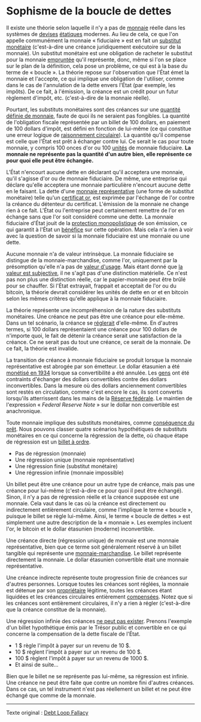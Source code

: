 Sophisme de la boucle de dettes
===============================

Il existe une théorie selon laquelle il n'y a pas de [monnaie](ch005-money-taxonomy.md) réelle dans les systèmes de [devises](https://fr.wikipedia.org/wiki/Devise_(monnaie)) [étatiques](ch101-glossary.md#état) modernes. Au lieu de cela, ce que l'on appelle communément la monnaie « fiduciaire » est en fait un [substitut monétaire](https://wiki.mises.org/wiki/Money_substitutes) (c'est-à-dire une créance juridiquement exécutoire sur de la monnaie). Un substitut monétaire est une obligation de racheter le substitut pour la monnaie [empruntée](ch101-glossary.md#emprunter) qu'il représente, donc, même si l'on se place sur le plan de la définition, cela pose un problème, ce qui est à la base du terme de « boucle ». La théorie repose sur l'observation que l'État émet la monnaie et l'accepte, ce qui implique une obligation de l'utiliser, comme dans le cas de l'annulation de la dette envers l'État (par exemple, les impôts). De ce fait, à l'émission, la créance est un crédit pour un futur règlement d'impôt, etc. (c'est-à-dire de la monnaie réelle).

Pourtant, les substituts monétaires sont des créances sur une [quantité définie de monnaie](https://wiki.mises.org/wiki/Money_substitutes#Nature), faute de quoi ils ne seraient pas fongibles. La quantité de l'obligation fiscale représentée par un billet de 100 dollars, en paiement de 100 dollars d'impôt, est défini en fonction de lui-même (ce qui constitue une erreur logique de [raisonnement circulaire](https://fr.wikipedia.org/wiki/Raisonnement_circulaire)). La quantité qu'il compense est celle que l'État est prêt à échanger contre lui. Ce serait le cas pour toute monnaie, y compris 100 onces d'or ou 100 [unités](ch101-glossary.md#unité) de monnaie fiduciaire. **La monnaie ne représente pas la quantité d'un autre bien, elle représente ce pour quoi elle peut être échangée.**

L'État n'encourt aucune dette en déclarant qu'il acceptera une monnaie, qu'il s'agisse d'or ou de monnaie fiduciaire. De même, une entreprise qui déclare qu'elle acceptera une monnaie particulière n'encourt aucune dette en le faisant. La dette d'une [monnaie représentative](https://en.wikipedia.org/wiki/Representative_money) (une forme de substitut monétaire) telle qu'un [certificat or](https://fr.wikipedia.org/wiki/Gold_certificate), est exprimée par l'échange de l'or contre la créance du détenteur du certificat. L'émission de la monnaie ne change rien à ce fait. L'État ou l'entreprise peut certainement remettre de l'or en échange sans que l'or soit considéré comme une dette. La monnaie fiduciaire d'État jouit de la [protection monopolistique](https://fr.wikipedia.org/wiki/Faux-monnayage) de son émission, ce qui garantit à l'État un [bénéfice](https://fr.wikipedia.org/wiki/Seigneuriage) sur cette opération. Mais cela n'a rien à voir avec la question de savoir si la monnaie fiduciaire est une monnaie ou une dette.

Aucune monnaie n'a de valeur intrinsèque. La monnaie fiduciaire se distingue de la monnaie-marchandise, comme l'or, uniquement par la présomption qu'elle n'a pas de [valeur d'usage](https://fr.wikipedia.org/wiki/Valeur_d%27usage). Mais étant donné que [la valeur est subjective](https://fr.wikipedia.org/wiki/Conception_subjective_de_la_valeur), il ne s'agit pas d'une distinction matérielle. Ce n'est pas non plus une distinction réelle, car le papier-monnaie peut être brûlé pour se chauffer. Si l'État extrayait, frappait et acceptait de l'or ou du bitcoin, la théorie devrait considérer les unités de dette en or et en bitcoin selon les mêmes critères qu'elle applique à la monnaie fiduciaire.

La théorie représente une incompréhension de la nature des substituts monétaires. Une créance ne peut pas être une créance pour elle-même. Dans un tel scénario, la créance se [réglerait](https://fr.wikipedia.org/wiki/%C3%89change,_compensation_et_r%C3%A8glement) d'elle-même. En d'autres termes, si 100 dollars représentaient une créance pour 100 dollars de n'importe quoi, le fait de détenir la créance serait une satisfaction de la créance. Ce ne serait pas du tout une créance, ce serait de la monnaie. De ce fait, la théorie est invalide.

La transition de créance à monnaie fiduciaire se produit lorsque la monnaie représentative est abrogée par son émetteur. Le dollar étasunien a été [monétisé en 1934](https://fr.wikipedia.org/wiki/Gold_Reserve_Act) lorsque sa convertibilité a été annulée. Les [gens](ch101-glossary.md#personne) ont été contraints d'échanger des dollars convertibles contre des dollars inconvertibles. Dans la mesure où des dollars anciennement convertibles sont restés en circulation, comme c'est encore le cas, ils sont convertis lorsqu'ils atterrissent dans les mains de la [Réserve fédérale](https://fr.wikipedia.org/wiki/R%C3%A9serve_f%C3%A9d%C3%A9rale_des_%C3%89tats-Unis). Le maintien de l'expression « *Federal Reserve Note* » sur le dollar non convertible est anachronique.

Toute monnaie implique des substituts monétaires, comme [conséquence du prêt](ch046-credit-expansion-fallacy.md). Nous pouvons classer quatre scénarios hypothétiques de substituts monétaires en ce qui concerne la régression de la dette, où chaque étape de régression est un [billet à ordre](https://fr.wikipedia.org/wiki/Effet_de_commerce#Billet_%C3%A0_ordre).

* Pas de régression (monnaie)
* Une régression unique (monnaie représentative)
* Une régression finie (substitut monétaire)
* Une régression infinie (monnaie impossible)

Un billet peut être une créance pour un autre type de créance, mais pas une créance pour lui-même (c'est-à-dire ce pour quoi il peut être échangé). Sinon, il n'y a pas de régression réelle et la créance supposée est une monnaie. Cela vaut dans le cas où la créance est directement ou indirectement entièrement circulaire, comme l'implique le terme « boucle », puisque le billet se règle lui-même. Ainsi, le terme « boucle de dettes » est simplement une autre description de la « monnaie ». Les exemples incluent l'or, le bitcoin et le dollar étasunien (moderne) inconvertible.

Une créance directe (régression unique) de monnaie est une monnaie représentative, bien que ce terme soit généralement réservé à un billet tangible qui représente une [monnaie-marchandise](https://www.wikiberal.org/wiki/Monnaie-marchandise). Le billet représente directement la monnaie. Le dollar étasunien convertible était une monnaie représentative.

Une créance indirecte représente toute progression finie de créances sur d'autres personnes. Lorsque toutes les créances sont réglées, la monnaie est détenue par son [propriétaire](ch101-glossary.md#propriétaire) légitime, toutes les créances étant liquidées et les créances circulaires entièrement [compensées](https://en.wikipedia.org/wiki/Set-off_(law)#Close_out_netting). Notez que si les créances sont entièrement circulaires, il n'y a rien à régler (c'est-à-dire que la créance constitue de la monnaie).

Une régression infinie des créances [ne peut pas exister](https://fr.wikipedia.org/wiki/Des_tortues_jusqu%27en_bas). Prenons l'exemple d'un billet hypothétique émis par le Trésor public et convertible en ce qui concerne la compensation de la dette fiscale de l'État. 

* 1 $ règle l'impôt à payer sur un revenu de 10 $.
* 10 $ règlent l'impôt à payer sur un revenu de 100 $.
* 100 $ règlent l'impôt à payer sur un revenu de 1000 $.
* Et ainsi de suite...

Bien que le billet ne se représente pas lui-même, sa régression est infinie. Une créance ne peut être faite que contre un nombre fini d'autres créances. Dans ce cas, un tel instrument n'est pas réellement un billet et ne peut être échangé que comme de la monnaie.

---

Texte original : [Debt Loop Fallacy](https://github.com/libbitcoin/libbitcoin-system/wiki/Debt-Loop-Fallacy)